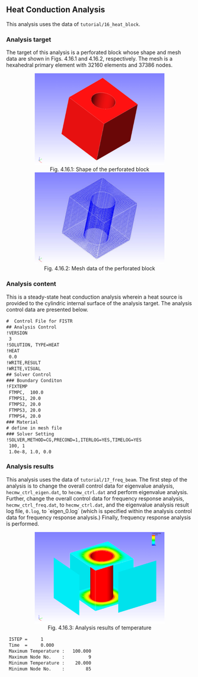 ## Heat Conduction Analysis

This analysis uses the data of `tutorial/16_heat_block`.

### Analysis target

The target of this analysis is a perforated block whose shape and mesh data are shown in Figs. 4.16.1 and 4.16.2, respectively. The mesh is a hexahedral primary element with 32160 elements and 37386 nodes.

<div style="text-align: center;">
<img src="./media/tutorial16_01.png" width="350px"><br>
Fig. 4.16.1: Shape of the perforated block
</div>

<div style="text-align: center;">
<img src="./media/tutorial16_02.png" width="350px"><br>
Fig. 4.16.2: Mesh data of the perforated block
</div>

### Analysis content

This is a steady-state heat conduction analysis wherein a heat source is provided to the cylindric internal surface of the analysis target. The analysis control data are presented below.

```
#  Control File for FISTR
## Analysis Control
!VERSION
 3
!SOLUTION, TYPE=HEAT
!HEAT
 0.0
!WRITE,RESULT
!WRITE,VISUAL
## Solver Control
### Boundary Conditon
!FIXTEMP
 FTMPC,  100.0
 FTMPS1, 20.0
 FTMPS2, 20.0
 FTMPS3, 20.0
 FTMPS4, 20.0
### Material
# define in mesh file
### Solver Setting
!SOLVER,METHOD=CG,PRECOND=1,ITERLOG=YES,TIMELOG=YES
 100, 1
 1.0e-8, 1.0, 0.0
```

### Analysis results

This analysis uses the data of `tutorial/17_freq_beam`. The first step of the analysis is to change the overall control data for eigenvalue analysis, `hecmw_ctrl_eigen.dat`, to `hecmw_ctrl.dat` and perform eigenvalue analysis. Further, change the overall control data for frequency response analysis, `hecmw_ctrl_freq.dat`, to `hecmw_ctrl.dat`, and the eigenvalue analysis result log file, `0.log`, to \`eigen_0.log` (which is specified within the analysis control data for frequency response analysis.) Finally, frequency response analysis is performed.

<div style="text-align: center;">
<img src="./media/tutorial16_03.png" width="350px"><br>
Fig. 4.16.3: Analysis results of temperature
</div>

```
 ISTEP =     1
 Time  =     0.000
 Maximum Temperature :   100.000
 Maximum Node No.    :         9
 Minimum Temperature :    20.000
 Minimum Node No.    :        85
```
